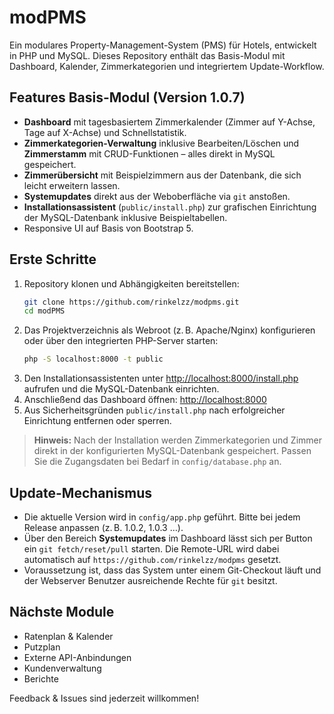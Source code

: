 # modPMS

Ein modulares Property-Management-System (PMS) für Hotels, entwickelt in PHP und MySQL. Dieses Repository enthält das Basis-Modul mit Dashboard, Kalender, Zimmerkategorien und integriertem Update-Workflow.

## Features Basis-Modul (Version 1.0.7)

- **Dashboard** mit tagesbasiertem Zimmerkalender (Zimmer auf Y-Achse, Tage auf X-Achse) und Schnellstatistik.
- **Zimmerkategorien-Verwaltung** inklusive Bearbeiten/Löschen und **Zimmerstamm** mit CRUD-Funktionen – alles direkt in MySQL gespeichert.
- **Zimmerübersicht** mit Beispielzimmern aus der Datenbank, die sich leicht erweitern lassen.
- **Systemupdates** direkt aus der Weboberfläche via `git` anstoßen.
- **Installationsassistent** (`public/install.php`) zur grafischen Einrichtung der MySQL-Datenbank inklusive Beispieltabellen.
- Responsive UI auf Basis von Bootstrap 5.

## Erste Schritte

1. Repository klonen und Abhängigkeiten bereitstellen:
   ```bash
   git clone https://github.com/rinkelzz/modpms.git
   cd modPMS
   ```
2. Das Projektverzeichnis als Webroot (z. B. Apache/Nginx) konfigurieren oder über den integrierten PHP-Server starten:
   ```bash
   php -S localhost:8000 -t public
   ```
3. Den Installationsassistenten unter <http://localhost:8000/install.php> aufrufen und die MySQL-Datenbank einrichten.
4. Anschließend das Dashboard öffnen: <http://localhost:8000>
5. Aus Sicherheitsgründen `public/install.php` nach erfolgreicher Einrichtung entfernen oder sperren.

> **Hinweis:** Nach der Installation werden Zimmerkategorien und Zimmer direkt in der konfigurierten MySQL-Datenbank gespeichert. Passen Sie die Zugangsdaten bei Bedarf in `config/database.php` an.

## Update-Mechanismus

- Die aktuelle Version wird in `config/app.php` geführt. Bitte bei jedem Release anpassen (z. B. 1.0.2, 1.0.3 …).
- Über den Bereich **Systemupdates** im Dashboard lässt sich per Button ein `git fetch/reset/pull` starten. Die Remote-URL wird dabei automatisch auf `https://github.com/rinkelzz/modpms` gesetzt.
- Voraussetzung ist, dass das System unter einem Git-Checkout läuft und der Webserver Benutzer ausreichende Rechte für `git` besitzt.

## Nächste Module

- Ratenplan & Kalender
- Putzplan
- Externe API-Anbindungen
- Kundenverwaltung
- Berichte

Feedback & Issues sind jederzeit willkommen!
